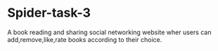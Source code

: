 # Spider-task-3
 A book reading and sharing social networking website wher users can add,remove,like,rate books according to  their  choice.
